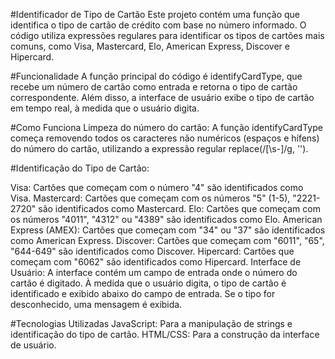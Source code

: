 #Identificador de Tipo de Cartão
Este projeto contém uma função que identifica o tipo de cartão de crédito com base no número informado. O código utiliza expressões regulares para identificar os tipos de cartões mais comuns, como Visa, Mastercard, Elo, American Express, Discover e Hipercard.

#Funcionalidade
A função principal do código é identifyCardType, que recebe um número de cartão como entrada e retorna o tipo de cartão correspondente. Além disso, a interface de usuário exibe o tipo de cartão em tempo real, à medida que o usuário digita.

#Como Funciona
Limpeza do número do cartão: A função identifyCardType começa removendo todos os caracteres não numéricos (espaços e hífens) do número do cartão, utilizando a expressão regular replace(/[\s-]/g, '').

#Identificação do Tipo de Cartão:

Visa: Cartões que começam com o número "4" são identificados como Visa.
Mastercard: Cartões que começam com os números "5" (1-5), "2221-2720" são identificados como Mastercard.
Elo: Cartões que começam com os números "4011", "4312" ou "4389" são identificados como Elo.
American Express (AMEX): Cartões que começam com "34" ou "37" são identificados como American Express.
Discover: Cartões que começam com "6011", "65", "644-649" são identificados como Discover.
Hipercard: Cartões que começam com "6062" são identificados como Hipercard.
Interface de Usuário: A interface contém um campo de entrada onde o número do cartão é digitado. À medida que o usuário digita, o tipo de cartão é identificado e exibido abaixo do campo de entrada. Se o tipo for desconhecido, uma mensagem é exibida.

#Tecnologias Utilizadas
JavaScript: Para a manipulação de strings e identificação do tipo de cartão.
HTML/CSS: Para a construção da interface de usuário.
